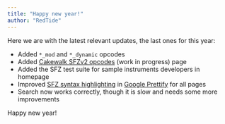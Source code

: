```yaml
---
title: "Happy new year!"
author: "RedTide"
---
```

Here we are with the latest relevant updates, the last ones for this year:

- Added `*_mod` and `*_dynamic` opcodes
- Added [Cakewalk SFZv2 opcodes] (work in progress) page
- Added the SFZ test suite for sample instruments developers in homepage
- Improved [SFZ syntax highlighting] in [Google Prettify] for all pages
- Search now works correctly, though it is slow and needs some more improvements

Happy new year!


[Cakewalk SFZv2 opcodes]:  /misc/cakewalk
[Google Prettify]:         https://github.com/google/code-prettify
[SFZ syntax highlighting]: /assets/js/prettify/lang-sfz.js

